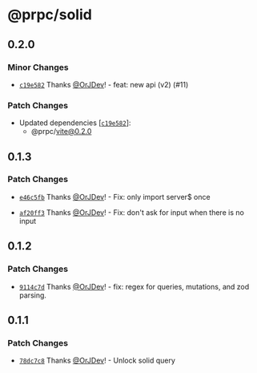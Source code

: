 # @prpc/solid

## 0.2.0

### Minor Changes

- [`c19e582`](https://github.com/OrJDev/prpc/commit/c19e582d304a50dd69a5c5c08bf590a5a9034218) Thanks [@OrJDev](https://github.com/OrJDev)! - feat: new api (v2) (#11)

### Patch Changes

- Updated dependencies [[`c19e582`](https://github.com/OrJDev/prpc/commit/c19e582d304a50dd69a5c5c08bf590a5a9034218)]:
  - @prpc/vite@0.2.0

## 0.1.3

### Patch Changes

- [`e46c5fb`](https://github.com/OrJDev/prpc/commit/e46c5fbdab7c268e3a1cb200ff542fdb350e7a2f) Thanks [@OrJDev](https://github.com/OrJDev)! - Fix: only import server$ once

- [`af20ff3`](https://github.com/OrJDev/prpc/commit/af20ff3508df4b63cd8324afbb1ea837f4b3ac59) Thanks [@OrJDev](https://github.com/OrJDev)! - Fix: don't ask for input when there is no input

## 0.1.2

### Patch Changes

- [`9114c7d`](https://github.com/OrJDev/prpc/commit/9114c7d4bd3977f08a6e73507330e1698bd56da8) Thanks [@OrJDev](https://github.com/OrJDev)! - fix: regex for queries, mutations, and zod parsing.

## 0.1.1

### Patch Changes

- [`78dc7c8`](https://github.com/OrJDev/prpc/commit/78dc7c8cb6a81d85a21f0a5afc580666eefbe1c3) Thanks [@OrJDev](https://github.com/OrJDev)! - Unlock solid query
